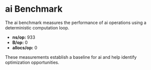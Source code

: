 # ai Benchmark

The ai benchmark measures the performance of ai operations using a deterministic computation loop.

- **ns/op:** 933
- **B/op:** 0
- **allocs/op:** 0

These measurements establish a baseline for ai and help identify optimization opportunities.
